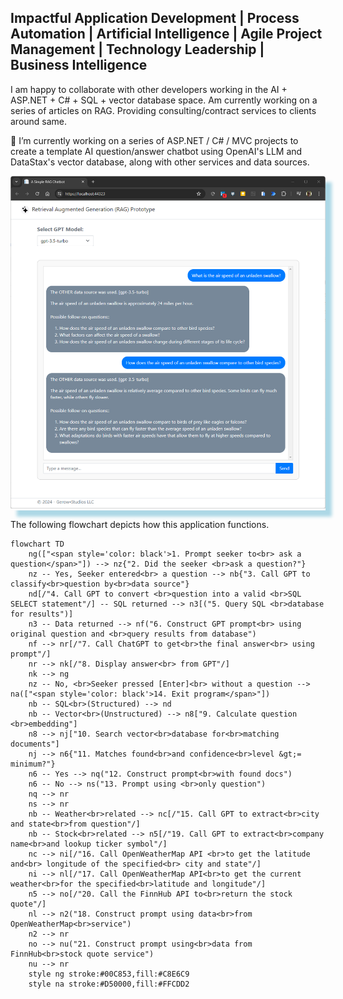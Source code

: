 ## Impactful Application Development | Process Automation | Artificial Intelligence | Agile Project Management | Technology Leadership | Business Intelligence

I am happy to collaborate with other developers working in the AI + ASP.NET + C# + SQL + vector database space. Am currently working on a series of articles on RAG. Providing consulting/contract services to clients around same. 

🔭 I’m currently working on a series of ASP.NET / C# / MVC projects to create a template AI question/answer chatbot using OpenAI's LLM and DataStax's vector database, along with other services and data sources.

<!--
**megerow/megerow** is a ✨ _special_ ✨ repository because its `README.md` (this file) appears on your GitHub profile.

Here are some ideas to get you started:

- 🔭 I’m currently working on ...
- 🌱 I’m currently learning ...
- 👯 I’m looking to collaborate on ...
- 🤔 I’m looking for help with ...
- 💬 Ask me about ...
- 📫 How to reach me: ...
- 😄 Pronouns: ...
- ⚡ Fun fact: ...
-->

<div  style='box-shadow: 10px 10px 5px lightblue;'>
<img src='https://github.com/megerow/megerow/blob/main/Screenshot%202024-06-03%20162129.png' />
</div>    

The following flowchart depicts how this application functions. 

```mermaid
flowchart TD
    ng(["<span style='color: black'>1. Prompt seeker to<br> ask a question</span>"]) --> nz{"2. Did the seeker <br>ask a question?"}
    nz -- Yes, Seeker entered<br> a question --> nb{"3. Call GPT to classify<br>question by<br>data source"}
    nd[/"4. Call GPT to convert <br>question into a valid <br>SQL SELECT statement"/] -- SQL returned --> n3[("5. Query SQL <br>database for results")]
    n3 -- Data returned --> nf("6. Construct GPT prompt<br> using original question and <br>query results from database")
    nf --> nr[/"7. Call ChatGPT to get<br>the final answer<br> using prompt"/]
    nr --> nk[/"8. Display answer<br> from GPT"/]
    nk --> ng
    nz -- No, <br>Seeker pressed [Enter]<br> without a question --> na(["<span style='color: black'>14. Exit program</span>"])
    nb -- SQL<br>(Structured) --> nd
    nb -- Vector<br>(Unstructured) --> n8["9. Calculate question <br>embedding"]
    n8 --> nj["10. Search vector<br>database for<br>matching documents"]
    nj --> n6{"11. Matches found<br>and confidence<br>level &gt;= minimum?"}
    n6 -- Yes --> nq("12. Construct prompt<br>with found docs")
    n6 -- No --> ns("13. Prompt using <br>only question")
    nq --> nr
    ns --> nr
    nb -- Weather<br>related --> nc[/"15. Call GPT to extract<br>city and state<br>from question"/]
    nb -- Stock<br>related --> n5[/"19. Call GPT to extract<br>company name<br>and lookup ticker symbol"/]
    nc --> ni[/"16. Call OpenWeatherMap API <br>to get the latitude and<br> longitude of the specified<br> city and state"/]
    ni --> nl[/"17. Call OpenWeatherMap API<br>to get the current weather<br>for the specified<br>latitude and longitude"/]
    n5 --> no[/"20. Call the FinnHub API to<br>return the stock quote"/]
    nl --> n2("18. Construct prompt using data<br>from OpenWeatherMap<br>service")
    n2 --> nr
    no --> nu("21. Construct prompt using<br>data from FinnHub<br>stock quote service")
    nu --> nr
    style ng stroke:#00C853,fill:#C8E6C9
    style na stroke:#D50000,fill:#FFCDD2


```
